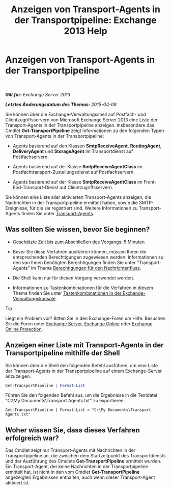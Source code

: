 ﻿---
title: 'Anzeigen von Transport-Agents in der Transportpipeline: Exchange 2013 Help'
TOCTitle: Anzeigen von Transport-Agents in der Transportpipeline
ms:assetid: bd715d8e-7b21-48de-8f68-d425d8506e4c
ms:mtpsurl: https://technet.microsoft.com/de-de/library/Bb124395(v=EXCHG.150)
ms:contentKeyID: 51409332
ms.date: 04/24/2018
mtps_version: v=EXCHG.150
ms.translationtype: HT
---

# Anzeigen von Transport-Agents in der Transportpipeline

 

_**Gilt für:** Exchange Server 2013_

_**Letztes Änderungsdatum des Themas:** 2015-04-08_

Sie können über die Exchange-Verwaltungsshell auf Postfach- und Clientzugriffsservern von Microsoft Exchange Server 2013 eine Liste der Transport-Agents in der Transportpipeline anzeigen. Insbesondere das Cmdlet **Get-TransportPipeline** zeigt Informationen zu den folgenden Typen von Transport-Agents in der Transportpipeline:

  - Agents basierend auf den Klassen **SmtpReceiveAgent**, **RoutingAgent**, **DeliveryAgent** und **StorageAgent** im Transportdienst auf Postfachservern.

  - Agents basierend auf der Klasse **SmtpReceiveAgentClass** im Postfachtransport-Zustellungsdienst auf Postfachservern.

  - Agents basierend auf der Klasse **SmtpReceiveAgentClass** im Front-End-Transport-Dienst auf Clientzugriffsservern.

Sie können eine Liste aller aktivierten Transport-Agents anzeigen, die Nachrichten in der Transportpipeline ermittelt haben, sowie die SMTP-Ereignisse, für die sie registriert sind. Weitere Informationen zu Transport-Agents finden Sie unter [Transport-Agents](transport-agents-exchange-2013-help.md).

## Was sollten Sie wissen, bevor Sie beginnen?

  - Geschätzte Zeit bis zum Abschließen des Vorgangs: 5 Minuten

  - Bevor Sie diese Verfahren ausführen können, müssen Ihnen die entsprechenden Berechtigungen zugewiesen werden. Informationen zu den von Ihnen benötigten Berechtigungen finden Sie unter "Transport-Agents" im Thema [Berechtigungen für den Nachrichtenfluss](mail-flow-permissions-exchange-2013-help.md).

  - Die Shell kann nur für diesen Vorgang verwendet werden.

  - Informationen zu Tastenkombinationen für die Verfahren in diesem Thema finden Sie unter [Tastenkombinationen in der Exchange-Verwaltungskonsole](keyboard-shortcuts-in-the-exchange-admin-center-exchange-online-protection-help.md).


> [!TIP]
> Liegt ein Problem vor? Bitten Sie in den Exchange-Foren um Hilfe. Besuchen Sie die Foren unter <A href="https://go.microsoft.com/fwlink/p/?linkid=60612">Exchange Server</A>, <A href="https://go.microsoft.com/fwlink/p/?linkid=267542">Exchange Online</A> oder <A href="https://go.microsoft.com/fwlink/p/?linkid=285351">Exchange Online Protection</A>.



## Anzeigen einer Liste mit Transport-Agents in der Transportpipeline mithilfe der Shell

Sie können über die Shell den folgenden Befehl ausführen, um eine Liste der Transport-Agents in der Transportpipeline auf einem Exchange-Server anzuzeigen:

```powershell
Get-TransportPipeline | Format-List
```

Führen Sie den folgenden Befehl aus, um die Ergebnisse in die Textdatei "C:\\My Documents\\Transport Agents.txt" zu exportieren:

    Get-TransportPipeline | Format-List > "C:\My Documents\Transport Agents.txt"

## Woher wissen Sie, dass dieses Verfahren erfolgreich war?

Das Cmdlet zeigt nur Transport-Agents mit Nachrichten in der Transportpipeline an, die zwischen dem Startzeitpunkt des Transportdiensts und der Ausführung des Cmdlets **Get-TransportPipeline** ermittelt wurden. Ein Transport-Agent, der keine Nachrichten in der Transportpipeline ermittelt hat, ist nicht in den vom Cmdlet **Get-TransportPipeline** angezeigten Ergebnissen enthalten, auch wenn dieser Transport-Agent aktiviert ist.

